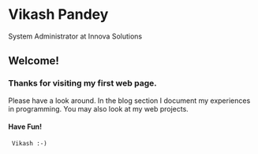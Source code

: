# Vikash Pandey
System Administrator at Innova Solutions
## Welcome!
### Thanks for visiting my first web page.
Please have a look around. In the blog section I document my experiences in programming. You may also look at my web projects.
#### Have Fun!
     Vikash :-)

